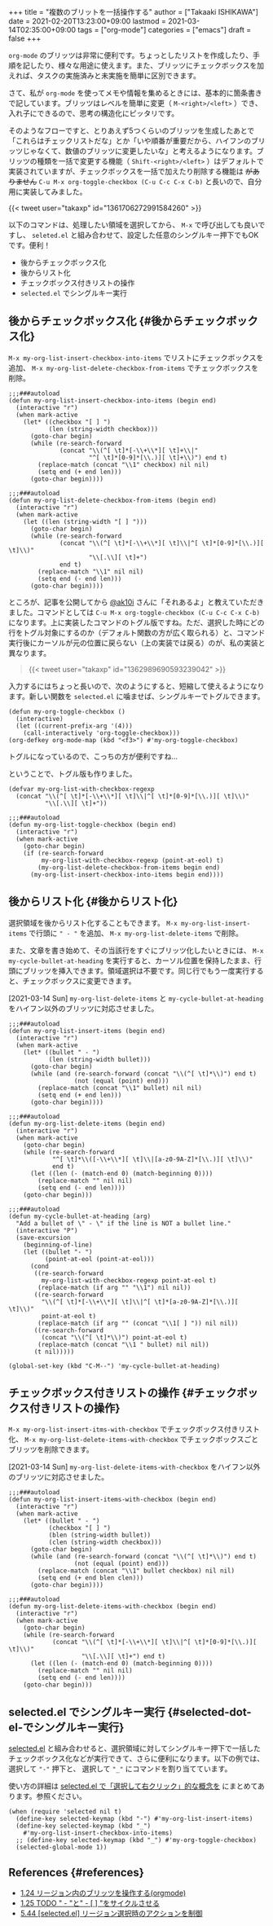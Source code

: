 +++
title = "複数のブリットを一括操作する"
author = ["Takaaki ISHIKAWA"]
date = 2021-02-20T13:23:00+09:00
lastmod = 2021-03-14T02:35:00+09:00
tags = ["org-mode"]
categories = ["emacs"]
draft = false
+++

`org-mode` のブリッツは非常に便利です。ちょっとしたリストを作成したり、手順を記したり、様々な用途に使えます。また、ブリッツにチェックボックスを加えれば、タスクの実施済みと未実施を簡単に区別できます。  

さて、私が `org-mode` を使ってメモや情報を集めるときには、基本的に箇条書きで記しています。ブリッツはレベルを簡単に変更（ `M-<right>/<left>` ）でき、入れ子にできるので、思考の構造化にピッタリです。  

そのようなフローですと、とりあえず5つくらいのブリッツを生成したあとで「これらはチェックリストだな」とか「いや順番が重要だから、ハイフンのブリッツじゃなくて、数値のブリッツに変更したいな」と考えるようになります。ブリッツの種類を一括で変更する機能（ `Shift-<right>/<left>` ）はデフォルトで実装されていますが、チェックボックスを一括で加えたり削除する機能は ~~がありません~~ `C-u M-x org-toggle-checkbox (C-u C-c C-x C-b)` と長いので、自分用に実装してみました。  

{{< tweet user="takaxp" id="1361706272991584260" >}}  

以下のコマンドは、処理したい領域を選択してから、 `M-x` で呼び出しても良いですし、 `seleted.el` と組み合わせて、設定した任意のシングルキー押下でもOKです。便利！  

-   後からチェックボックス化
-   後からリスト化
-   チェックボックス付きリストの操作
-   `selected.el` でシングルキー実行


## 後からチェックボックス化 {#後からチェックボックス化}

`M-x my-org-list-insert-checkbox-into-items` でリストにチェックボックスを追加、 `M-x my-org-list-delete-checkbox-from-items` でチェックボックスを削除。  

```emacs-lisp
;;;###autoload
(defun my-org-list-insert-checkbox-into-items (begin end)
  (interactive "r")
  (when mark-active
    (let* ((checkbox "[ ] ")
           (len (string-width checkbox)))
      (goto-char begin)
      (while (re-search-forward
              (concat "\\(^[ \t]*[-\\+\\*][ \t]+\\|"
                      "^[ \t]*[0-9]*[\\.)][ \t]+\\)") end t)
        (replace-match (concat "\\1" checkbox) nil nil)
        (setq end (+ end len)))
      (goto-char begin))))

;;;###autoload
(defun my-org-list-delete-checkbox-from-items (begin end)
  (interactive "r")
  (when mark-active
    (let ((len (string-width "[ ] ")))
      (goto-char begin)
      (while (re-search-forward
              (concat "\\(^[ \t]*[-\\+\\*][ \t]\\|^[ \t]*[0-9]*[\\.)][ \t]\\)"
                      "\\[.\\][ \t]+")
              end t)
        (replace-match "\\1" nil nil)
        (setq end (- end len)))
      (goto-char begin))))
```

ところが、記事を公開してから [@ak10i](https://twitter.com/ak10i) さんに「それあるよ」と教えていただきました。コマンドとしては `C-u M-x org-toggle-checkbox (C-u C-c C-x C-b)` になります。上に実装したコマンドのトグル版ですね。ただ、選択した時にどの行をトグル対象にするのか（デフォルト関数の方が広く取られる）と、コマンド実行後にカーソルが元の位置に戻らない（上の実装では戻る）のが、私の実装と異なります。  

> {{< tweet user="takaxp" id="1362989690593239042" >}}  

入力するにはちょっと長いので、次のようにすると、短縮して使えるようになります。新しい関数を `selected.el` に噛ませば、シングルキーでトグルできます。  

```emacs-lisp
(defun my-org-toggle-checkbox ()
  (interactive)
  (let ((current-prefix-arg '(4)))
    (call-interactively 'org-toggle-checkbox)))
(org-defkey org-mode-map (kbd "<f3>") #'my-org-toggle-checkbox)
```

トグルになっているので、こっちの方が便利ですね...  

ということで、トグル版も作りました。  

```emacs-lisp
(defvar my-org-list-with-checkbox-regexp
  (concat "\\(^[ \t]*[-\\+\\*][ \t]\\|^[ \t]*[0-9]*[\\.)][ \t]\\)"
          "\\[.\\][ \t]+"))

;;;###autoload
(defun my-org-list-toggle-checkbox (begin end)
  (interactive "r")
  (when mark-active
    (goto-char begin)
    (if (re-search-forward
         my-org-list-with-checkbox-regexp (point-at-eol) t)
        (my-org-list-delete-checkbox-from-items begin end)
      (my-org-list-insert-checkbox-into-items begin end))))
```


## 後からリスト化 {#後からリスト化}

選択領域を後からリスト化することもできます。 `M-x my-org-list-insert-items` で行頭に `" - "` を追加、 `M-x my-org-list-delete-items` で削除。  

また、文章を書き始めて、その当該行をすぐにブリッツ化したいときには、 `M-x my-cycle-bullet-at-heading` を実行すると、カーソル位置を保持したまま、行頭にブリッツを挿入できます。領域選択は不要です。同じ行でもう一度実行すると、チェックボックスに変更できます。  

<span class="timestamp-wrapper"><span class="timestamp">[2021-03-14 Sun] </span></span> `my-org-list-delete-items` と `my-cycle-bullet-at-heading` をハイフン以外のブリッツに対応させました。  

```emacs-lisp
;;;###autoload
(defun my-org-list-insert-items (begin end)
  (interactive "r")
  (when mark-active
    (let* ((bullet " - ")
           (len (string-width bullet)))
      (goto-char begin)
      (while (and (re-search-forward (concat "\\(^[ \t]*\\)") end t)
                  (not (equal (point) end)))
        (replace-match (concat "\\1" bullet) nil nil)
        (setq end (+ end len)))
      (goto-char begin))))

;;;###autoload
(defun my-org-list-delete-items (begin end)
  (interactive "r")
  (when mark-active
    (goto-char begin)
    (while (re-search-forward
            "^[ \t]*\\([-\\+\\*][ \t]\\|[a-z0-9A-Z]*[\\.)][ \t]\\)"
            end t)
      (let ((len (- (match-end 0) (match-beginning 0))))
        (replace-match "" nil nil)
        (setq end (- end len))))
    (goto-char begin)))

;;;###autoload
(defun my-cycle-bullet-at-heading (arg)
  "Add a bullet of \" - \" if the line is NOT a bullet line."
  (interactive "P")
  (save-excursion
    (beginning-of-line)
    (let ((bullet "- ")
          (point-at-eol (point-at-eol)))
      (cond
       ((re-search-forward
         my-org-list-with-checkbox-regexp point-at-eol t)
        (replace-match (if arg "" "\\1") nil nil))
       ((re-search-forward
         "\\(^[ \t]*[-\\+\\*][ \t]\\|^[ \t]*[a-z0-9A-Z]*[\\.)][ \t]\\)"
         point-at-eol t)
        (replace-match (if arg "" (concat "\\1[ ] ")) nil nil))
       ((re-search-forward
         (concat "\\(^[ \t]*\\)") point-at-eol t)
        (replace-match (concat "\\1 " bullet) nil nil))
       (t nil)))))

(global-set-key (kbd "C-M--") 'my-cycle-bullet-at-heading)
```


## チェックボックス付きリストの操作 {#チェックボックス付きリストの操作}

`M-x my-org-list-insert-itms-with-checkbox` でチェックボックス付きリスト化、 `M-x my-org-list-delete-items-with-checkbox` でチェックボックスごとブリッツを削除できます。  

<span class="timestamp-wrapper"><span class="timestamp">[2021-03-14 Sun] </span></span> `my-org-list-delete-items-with-checkbox` をハイフン以外のブリッツに対応させました。  

```emacs-lisp
;;;###autoload
(defun my-org-list-insert-items-with-checkbox (begin end)
  (interactive "r")
  (when mark-active
    (let* ((bullet " - ")
           (checkbox "[ ] ")
           (blen (string-width bullet))
           (clen (string-width checkbox)))
      (goto-char begin)
      (while (and (re-search-forward (concat "\\(^[ \t]*\\)") end t)
                  (not (equal (point) end)))
        (replace-match (concat "\\1" bullet checkbox) nil nil)
        (setq end (+ end blen clen)))
      (goto-char begin))))

;;;###autoload
(defun my-org-list-delete-items-with-checkbox (begin end)
  (interactive "r")
  (when mark-active
    (goto-char begin)
    (while (re-search-forward
            (concat "\\(^[ \t]*[-\\+\\*][ \t]\\|^[ \t]*[0-9]*[\\.)][ \t]\\)"
                    "\\[.\\][ \t]+") end t)
      (let ((len (- (match-end 0) (match-beginning 0))))
        (replace-match "" nil nil)
        (setq end (- end len))))
    (goto-char begin)))
```


## selected.el でシングルキー実行 {#selected-dot-el-でシングルキー実行}

[selected.el](https://github.com/Kungsgeten/selected.el) と組み合わせると、選択領域に対してシングルキー押下で一括したチェックボックス化などが実行できて、さらに便利になります。以下の例では、選択して `"-"` 押下と、 選択して `"_"` にコマンドを割り当てています。  

使い方の詳細は [selected.el で「選択して右クリック」的な概念を](https://qiita.com/takaxp/items/00245794d46c3a5fcaa8) にまとめてあります。参照ください。  

```emacs-lisp
(when (require 'selected nil t)
  (define-key selected-keymap (kbd "-") #'my-org-list-insert-items)
  (define-key selected-keymap (kbd "_")
    #'my-org-list-insert-checkbox-into-items)
  ;; (define-key selected-keymap (kbd "_") #'my-org-toggle-checkbox)
  (selected-global-mode 1))
```


## References {#references}

-   [1.24 リージョン内のブリッツを操作する(orgmode)](https://takaxp.github.io/utility.html#orga706f503)
-   [1.25 TODO " - "と" - [ ] "をサイクルさせる](https://takaxp.github.io/utility.html#orgc99664d5)
-   [5.44 [selected.el] リージョン選択時のアクションを制御](https://takaxp.github.io/init.html#orgbc8501cf)